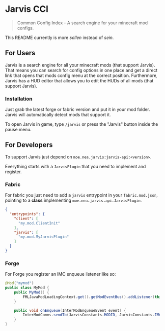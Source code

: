 # Jarvis CCI

> Common Config Index - A search engine for your minecraft mod configs.

This README currently is more *sollen* instead of *sein*.

## For Users

Jarvis is a search engine for all your minecraft mods (that support Jarvis). That means you can search for config
options in one place and get a direct link that opens that mods config menu at the correct position. Furthermore, Jarvis
has a HUD editor that allows you to edit the HUDs of all mods (that support Jarvis).

### Installation

Just grab the latest forge or fabric version and put it in your mod folder. Jarvis will automatically detect mods that
support it.

To open Jarvis in game, type `/jarvis` or press the "Jarvis" button inside the pause menu.


## For Developers

To support Jarvis just depend on `moe.nea.jarvis:jarvis-api:<version>`.

Everything starts with a `JarvisPlugin` that you need to implement and register.

### Fabric

For fabric you just need to add a `jarvis` entrypoint in your `fabric.mod.json`, pointing to a **class** implementing
`moe.nea.jarvis.api.JarvisPlugin`.

```json
{
  "entrypoints": {
    "client": [
      "my.mod.ClientInit"
    ],
    "jarvis": [
      "my.mod.MyJarvisPlugin"
    ]
  }
}
```

### Forge

For Forge you register an IMC enqueue listener like so:

```java
@Mod("mymod")
public class MyMod {
    public MyMod() {
        FMLJavaModLoadingContext.get().getModEventBus().addListener(this::onEnqueue);
    }

    public void onEnqueue(InterModEnqueueEvent event) {
        InterModComms.sendTo(JarvisConstants.MODID, JarvisConstants.IMC_REGISTER_PLUGIN, () -> MyJarvisPlugin.class);
    }
}
```

